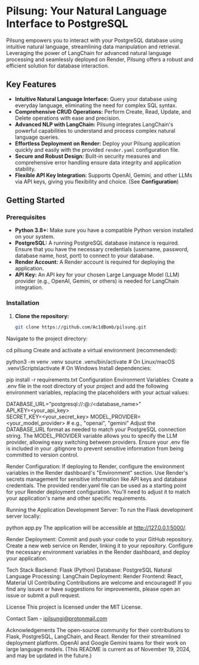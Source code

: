 # Pilsung: Your Natural Language Interface to PostgreSQL

Pilsung empowers you to interact with your PostgreSQL database using intuitive natural language, streamlining data manipulation and retrieval.  Leveraging the power of LangChain for advanced natural language processing and seamlessly deployed on Render, Pilsung offers a robust and efficient solution for database interaction.

## Key Features

* **Intuitive Natural Language Interface:** Query your database using everyday language, eliminating the need for complex SQL syntax.
* **Comprehensive CRUD Operations:** Perform Create, Read, Update, and Delete operations with ease and precision.
* **Advanced NLP with LangChain:** Pilsung integrates LangChain's powerful capabilities to understand and process complex natural language queries.
* **Effortless Deployment on Render:**  Deploy your Pilsung application quickly and easily with the provided `render.yaml` configuration file.
* **Secure and Robust Design:** Built-in security measures and comprehensive error handling ensure data integrity and application stability.
* **Flexible API Key Integration:** Supports OpenAI, Gemini, and other LLMs via API keys, giving you flexibility and choice. (See **Configuration**)


## Getting Started

### Prerequisites

* **Python 3.8+:**  Make sure you have a compatible Python version installed on your system.
* **PostgreSQL:** A running PostgreSQL database instance is required.  Ensure that you have the necessary credentials (username, password, database name, host, port) to connect to your database.
* **Render Account:** A Render account is required for deploying the application.
* **API Key:** An API key for your chosen Large Language Model (LLM) provider (e.g., OpenAI, Gemini, or others) is needed for LangChain integration.

### Installation

1. **Clone the repository:**
   ```bash
   git clone https://github.com/Ac1dBomb/pilsung.git
Navigate to the project directory:

cd pilsung
Create and activate a virtual environment (recommended):

python3 -m venv .venv
source .venv/bin/activate  # On Linux/macOS
.venv\Scripts\activate  # On Windows
Install dependencies:

pip install -r requirements.txt
Configuration
Environment Variables: Create a .env file in the root directory of your project and add the following environment variables, replacing the placeholders with your actual values:

DATABASE_URL="postgresql://<username>:<password>@<host>:<port>/<database_name>"  
API_KEY=<your_api_key>  
SECRET_KEY=<your_secret_key> 
MODEL_PROVIDER=<your_model_provider> # e.g., "openai", "gemini"
Adjust the DATABASE_URL format as needed to match your PostgreSQL connection string. The MODEL_PROVIDER variable allows you to specify the LLM provider, allowing easy switching between providers. Ensure your .env file is included in your .gitignore to prevent sensitive information from being committed to version control.

Render Configuration: If deploying to Render, configure the environment variables in the Render dashboard's "Environment" section. Use Render's secrets management for sensitive information like API keys and database credentials. The provided render.yaml file can be used as a starting point for your Render deployment configuration. You'll need to adjust it to match your application's name and other specific requirements.

Running the Application
Development Server: To run the Flask development server locally:

python app.py
The application will be accessible at http://127.0.0.1:5000/.

Render Deployment: Commit and push your code to your GitHub repository. Create a new web service on Render, linking it to your repository. Configure the necessary environment variables in the Render dashboard, and deploy your application.

Tech Stack
Backend: Flask (Python)
Database: PostgreSQL
Natural Language Processing: LangChain
Deployment: Render
Frontend: React, Material UI
Contributing
Contributions are welcome and encouraged! If you find any issues or have suggestions for improvements, please open an issue or submit a pull request.

License
This project is licensed under the MIT License.

Contact
Sam - ipilsungi@protonmail.com

Acknowledgements
The open-source community for their contributions to Flask, PostgreSQL, LangChain, and React.
Render for their streamlined deployment platform.
OpenAI and Google Gemini teams for their work on large language models.
(This README is current as of November 19, 2024, and may be updated in the future.)